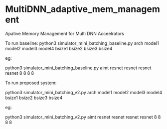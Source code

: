 # MultiDNN_adaptive_mem_management
Apative Memory Management for Multi DNN Acceelrators

To run baseline:
python3 simulator_mini_batching_baseline.py arch model1 model2 model3 model4 bsize1 bsize2 bsize3 bsize4

eg:

python3 simulator_mini_batching_baseline.py aimt resnet resnet resnet resnet 8 8 8 8

To run proposed system:

python3 simulator_mini_batching_v2.py arch model1 model2 model3 model4 bsize1 bsize2 bsize3 bsize4

eg:

python3 simulator_mini_batching_v2.py aimt resnet resnet resnet resnet 8 8 8 8


